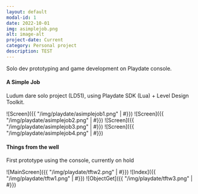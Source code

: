 ```yaml
---
layout: default
modal-id: 1
date: 2022-10-01
img: asimplejob.png
alt: image-alt
project-date: Current
category: Personal project
description: TEST
---
```


Solo dev prototyping and game development on Playdate console.



#### A Simple Job

Ludum dare solo project (LD51), using Playdate SDK (Lua) + Level Design Toolkit.


![Screen]({{ "/img/playdate/asimplejob1.png" | #}})
![Screen]({{ "/img/playdate/asimplejob2.png" | #}})
![Screen]({{ "/img/playdate/asimplejob3.png" | #}})
![Screen]({{ "/img/playdate/asimplejob4.png" | #}})


#### Things from the well

First prototype using the console, currently on hold

![MainScreen]({{ "/img/playdate/tftw2.png" | #}})
![Index]({{ "/img/playdate/tftw1.png" | #}})
![ObjectGet]({{ "/img/playdate/tftw3.png" | #}})
